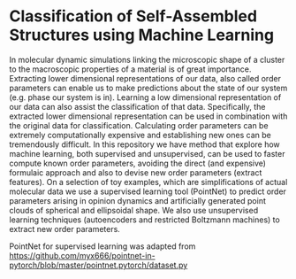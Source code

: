 # Classification of Self-Assembled Structures using Machine Learning
In molecular dynamic simulations linking the microscopic shape of a cluster to the macroscopic properties of a material is of great importance. Extracting lower dimensional representations of our data, also called order parameters can enable us to make predictions about the state of our system (e.g. phase our system is in). Learning a low dimensional representation of our data can also assist the classification of that data. Specifically, the extracted lower dimensional representation can be used in combination with the original data for classification. Calculating order parameters can be extremely computationally expensive and establishing new ones can be tremendously difficult. 
In this repository we have method that explore how machine learning, both supervised and unsupervised, can be used to faster compute known order parameters, avoiding the direct (and expensive) formulaic approach and also to devise new order parameters (extract features). 
On a selection of toy examples, which are simplifications of actual molecular data we 
use a supervised learning tool (PointNet) to predict order parameters arising in opinion dynamics and artificially generated point clouds of spherical and ellipsoidal shape. We also use unsupervised learning techniques (autoencoders and restricted Boltzmann machines) to extract new order parameters.


PointNet for supervised learning was adapted from https://github.com/myx666/pointnet-in-pytorch/blob/master/pointnet.pytorch/dataset.py
